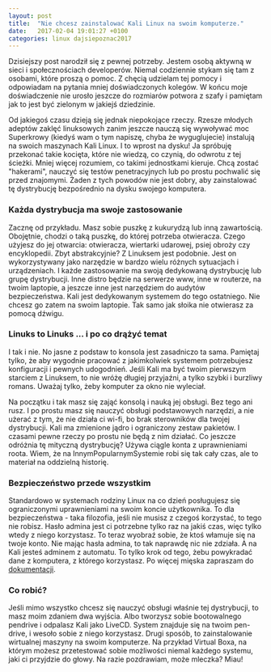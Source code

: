 ```yaml
---
layout: post
title:  "Nie chcesz zainstalować Kali Linux na swoim komputerze."
date:   2017-02-04 19:01:27 +0100
categories: linux dajsiepoznac2017
---
```

Dzisiejszy post narodził się z pewnej potrzeby. Jestem osobą aktywną w sieci i społecznościach developerów. Niemal codziennie stykam się tam z osobami, które proszą o pomoc. Z chęcią udzielam tej pomocy i odpowiadam na pytania mniej doświadczonych kolegów. W końcu moje doświadczenie nie urosło jeszcze do rozmiarów potwora z szafy i pamiętam jak to jest być zielonym w jakiejś dziedzinie.

Od jakiegoś czasu dzieją się jednak niepokojące rzeczy. Rzesze młodych adeptów zaklęć linuksowych zanim jeszcze nauczą się wywoływać moc Superkrowy (kiedyś wam o tym napiszę, chyba że wyguglujecie) instalują na swoich maszynach Kali Linux. I to wprost na dysku! Ja spróbuję przekonać takie kocięta, które nie wiedzą, co czynią, do odwrotu z tej ścieżki. Mniej więcej rozumiem, co takimi jednostkami kieruje. Chcą zostać "hakerami", nauczyć się testów penetracyjnych lub po prostu pochwalić się przed znajomymi. Żaden z tych powodów nie jest dobry, aby zainstalować tę dystrybucję bezpośrednio na dysku swojego komputera.

### Każda dystrybucja ma swoje zastosowanie
Zacznę od przykładu. Masz sobie puszkę z kukurydzą lub inną zawartością. Obojętnie, chodzi o taką puszkę, do której potrzeba otwieracza. Czego użyjesz do jej otwarcia: otwieracza, wiertarki udarowej, psiej obroży czy encyklopedii. Zbyt abstrakcyjnie? Z Linuksem jest podobnie. Jest on wykorzystywany jako narzędzie w bardzo wielu różnych sytuacjach i urządzeniach. I każde zastosowanie ma swoją dedykowaną dystrybucję lub grupę dystrybucji. Inne distro będzie na serwerze www, inne w routerze, na twoim laptopie, a jeszcze inne jest narzędziem do audytów bezpieczeństwa. Kali jest dedykowanym systemem do tego ostatniego. Nie chcesz go zatem na swoim laptopie. Tak samo jak słoika nie otwierasz za pomocą dźwigu.

### Linuks to Linuks ... i po co drążyć temat
I tak i nie. No jasne z podstaw to konsola jest zasadniczo ta sama. Pamiętaj tylko, że aby wygodnie pracować z jakimkolwiek systemem potrzebujesz konfiguracji i pewnych udogodnień. Jeśli Kali ma być twoim pierwszym starciem z Linuksem, to nie wróżę długiej przyjaźni, a tylko szybki i burzliwy romans. Uważaj tylko, żeby komputer za okno nie wyleciał.

Na początku i tak masz się zająć konsolą i nauką jej obsługi. Bez tego ani rusz. I po prostu masz się nauczyć obsługi podstawowych narzędzi, a nie użerać z tym, że nie działa ci wi-fi, bo brak sterowników dla twojej dystrybucji. Kali ma zmienione jądro i ograniczony zestaw pakietów. I czasami pewne rzeczy po prostu nie będą z nim działać. Co jeszcze odróżnia tę mityczną dystrybucję? Używa ciągle konta z uprawnieniami roota. Wiem, że na InnymPopularnymSystemie robi się tak cały czas, ale to materiał na oddzielną historię.

### Bezpieczeństwo przede wszystkim
Standardowo w systemach rodziny Linux na co dzień posługujesz się ograniczonymi uprawnieniami na swoim koncie użytkownika. To dla bezpieczeństwa - taka filozofia, jeśli nie musisz z czegoś korzystać, to tego nie robisz. Hasło admina jest ci potrzebne tylko raz na jakiś czas, więc tylko wtedy z niego korzystasz. To teraz wyobraź sobie, że ktoś włamuje się na twoje konto. Nie mając hasła admina, to tak naprawdę nic nie zdziała. A na Kali jesteś adminem z automatu. To tylko krok od tego, żebu powykradać dane z komputera, z którego korzystasz. Po więcej mięska zapraszam do [dokumentacji](http://docs.kali.org/introduction/should-i-use-kali-linux).

### Co robić?
Jeśli mimo wszystko chcesz się nauczyć obsługi właśnie tej dystrybucji, to masz moim zdaniem dwa wyjścia. Albo tworzysz sobie bootowalnego pendrive i odpalasz Kali jako LiveCD. System znajduje się na twoim pen-drive, i wesoło sobie z niego korzystasz. Drugi sposób, to zainstalowanie wirtualnej maszyny na swoim komputerze. Na przykład Virtual Boxa, na którym możesz przetestować sobie możliwości niemal każdego systemu, jaki ci przyjdzie do głowy. Na razie pozdrawiam, może mleczka? Miau!
